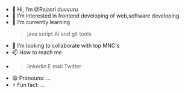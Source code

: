 - 👋 Hi, I’m @Rajasri duvvuru
- 👀 I’m interested in frontend developing of web,software developing
- 🌱 I’m currently learning
    >java script
    >Ai and git tools
- 💞️ I’m looking to collaborate with top MNC's
- 📫 How to reach me
-   >linkedin
    >E mail
    >Twitter
- 😄 Pronouns: ...
- ⚡ Fun fact: ...

<!---
Rajasri05/Rajasri05 is a ✨ special ✨ repository because its `README.md` (this file) appears on your GitHub profile.
You can click the Preview link to take a look at your changes.
--->
